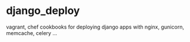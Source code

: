 django_deploy
=============

vagrant, chef cookbooks for deploying django apps with nginx, gunicorn, memcache, celery ...
